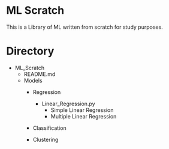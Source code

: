 # ML Scratch

This is a Library of ML written from scratch for study purposes. 

# Directory

- ML_Scratch
    - README.md
    - Models
        - Regression
            - Linear_Regression.py
                - Simple Linear Regression
                - Multiple Linear Regression

        - Classification

        - Clustering



